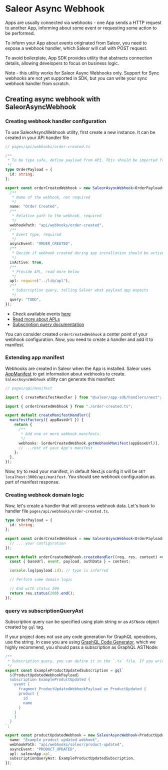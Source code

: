 # Saleor Async Webhook

Apps are usually connected via webhooks - one App sends a HTTP request to another App, informing about some event or requesting some action to be performed.

To inform your App about events originated from Saleor, you need to expose a webhook handler, which Saleor will call with POST request.

To avoid boilerplate, App SDK provides utility that abstracts connection details, allowing developers to focus on business logic.

Note - this utility works for Saleor Async Webhooks only. Support for Sync webhooks are not yet supported in SDK, but you can write your sync webhook handler
from scratch.

## Creating async webhook with SaleorAsyncWebhook

### Creating webhook handler configuration

To use SaleorAsyncWebhook utility, first create a new instance. It can be created in your API handler file

```typescript
// pages/api/webhooks/order-created.ts

/**
 * To be type safe, define payload from API. This should be imported from generated graphQL code
 */
type OrderPayload = {
  id: string;
};

export const orderCreatedWebhook = new SaleorAsyncWebhook<OrderPayload>({
  /**
   * Name of the webhook, not required
   */
  name: "Order Created",
  /**
   * Relative path to the webhook, required
   */
  webhookPath: "api/webhooks/order-created",
  /**
   * Event type, required
   */
  asyncEvent: "ORDER_CREATED",
  /**
   * Decide if webhook created during app installation should be active or not
   */
  isActive: true,
  /**
   * Provide APL, read more below
   */
  apl: require("../lib/apl"),
  /**
   * Subscription query, telling Saleor what payload app expects
   */
  query: "TODO",
});
```

- Check available events [here](https://docs.saleor.io/docs/3.x/developer/extending/apps/asynchronous-webhooks#available-webhook-events)
- [Read more about APLs](./apl.md)
- [Subscription query documentation](https://docs.saleor.io/docs/3.x/developer/extending/apps/subscription-webhook-payloads)

You can consider created `orderCreatedWebhook` a center point of your webhook configuration. Now, you need to create a handler and add it to manifest.

### Extending app manifest

Webhooks are created in Saleor when the App is installed. Saleor uses [AppManifest](https://docs.saleor.io/docs/3.x/developer/extending/apps/manifest) to get information about webhooks to create.  
`SaleorAsyncWebhook` utility can generate this manifest:

```typescript
// pages/api/manifest

import { createManifestHandler } from "@saleor/app-sdk/handlers/next";

import { orderCreatedWebhook } from "./order-created.ts";

export default createManifestHandler({
  manifestFactory({ appBaseUrl }) {
    return {
      /**
       * Add one or more webhook manifests.
       */
      webhooks: [orderCreatedWebhook.getWebhookManifest(appBaseUrl)],
      // ...rest of your App's manifest
    };
  },
});
```

Now, try to read your manifest, in default Next.js config it will be `GET localhost:3000/api/manifest`. You should see webhook configuration as part of manifest response.

### Creating webhook domain logic

Now, let's create a handler that will process webhook data. Let's back to handler file `pages/api/webhooks/order-created.ts`.

```typescript
type OrderPayload = {
  id: string;
};

export const orderCreatedWebhook = new SaleorAsyncWebhook<OrderPayload>({
  // ... your configuration
});

export default orderCreatedWebhook.createHandler((req, res, context) => {
  const { baseUrl, event, payload, authData } = context;

  console.log(payload.id); // type is inferred

  // Perform some domain logic

  // End with status 200
  return res.status(200).end();
});
```

### query vs subscriptionQueryAst

Subscription query can be specified using plain string or as `ASTNode` object created by `gql` tag.

If your project does not use any code generation for GraphQL operations, use the string. In case you are using [GraphQL Code Generator](https://the-guild.dev/graphql/codegen), which we highly recommend, you should pass a subscription as GraphQL ASTNode:

```typescript
/**
 * Subscription query, you can define it in the `.ts` file. If you write operations in separate `.graphql` files, codegen will also export them in the generated file.
 */
export const ExampleProductUpdatedSubscription = gql`
  ${ProductUpdatedWebhookPayload}
  subscription ExampleProductUpdated {
    event {
      fragment ProductUpdatedWebhookPayload on ProductUpdated {
      product {
        id
        name
      }
    }
    }
  }
`;

export const productUpdatedWebhook = new SaleorAsyncWebhook<ProductUpdatedWebhookPayloadFragment>({
  name: "Example product updated webhook",
  webhookPath: "api/webhooks/saleor/product-updated",
  asyncEvent: "PRODUCT_UPDATED",
  apl: saleorApp.apl,
  subscriptionQueryAst: ExampleProductUpdatedSubscription,
});